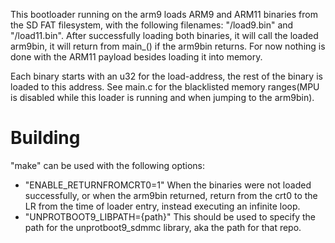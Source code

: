 This bootloader running on the arm9 loads ARM9 and ARM11 binaries from the SD FAT filesystem, with the following filenames: "/load9.bin" and "/load11.bin". After successfully loading both binaries, it will call the loaded arm9bin, it will return from main_() if the arm9bin returns. For now nothing is done with the ARM11 payload besides loading it into memory.  

Each binary starts with an u32 for the load-address, the rest of the binary is loaded to this address. See main.c for the blacklisted memory ranges(MPU is disabled while this loader is running and when jumping to the arm9bin).

# Building
"make" can be used with the following options:
* "ENABLE_RETURNFROMCRT0=1" When the binaries were not loaded successfully, or when the arm9bin returned, return from the crt0 to the LR from the time of loader entry, instead executing an infinite loop.
* "UNPROTBOOT9_LIBPATH={path}" This should be used to specify the path for the unprotboot9_sdmmc library, aka the path for that repo.


